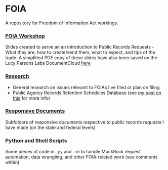 # FOIA
A repository for Freedom of Information Act workings.
 
### [FOIA Workshop](https://github.com/RooneyMcNibNug/FOIA/tree/master/FOIA%20Workshop)
Slides created to serve an an introduction to Public Records Requests - What they are, how to create/send them, what to expect, and tips of the trade. A simplified PDF copy of these slides have also been saved on the Lucy Parsons Labs DocumentCloud [here]([https://lucyparsonslabs.com/foiapresentation/index.html](https://www.documentcloud.org/documents/23589313-lpl-foia-workshop-2018-ocr))

### [Research](https://github.com/RooneyMcNibNug/FOIA/tree/master/Research)
- General research on issues relevant to FOIAs I've filed or plan on filing
- Public Agency Records Retention Schedules Database (see [my post on this](https://rooneymcnibnug.github.io/foia/2019/08/15/FOIA-retention-schedule-database.html) for more info)

### [Responsive Documents](https://github.com/RooneyMcNibNug/FOIA/tree/master/Responsive%20Docs)
Subfolders of responsive documents respective to public records requests I have made (on the state and federal levels)

### Python and Shell Scripts
Some pieces of code in `.py` and `.sh` to handle MuckRock request automation, data wrangling, and other FOIA-related work (see comments within)
